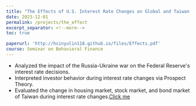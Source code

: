 ```yaml
---
title: "The Effects of U.S. Interest Rate Changes on Global and Taiwan’s Economic Amid the Russia-Ukraine War"
date: 2023-12-01
permalink: /projects/the_effect
excerpt_separator: <!--more-->
toc: true

paperurl: 'http://hsinyulin118.github.io/files/Effects.pdf'
course: Seminar on Behavioral Finance
---
```




<!-- ---
title: "A Bridge-based Compression Algorithm for Topological Quantum Circuits [DAC 2021] [TCAD 2022]"
collection: Quantum-related
type: "Quantum-related"
permalink: /projects/bridge
venue: "Electronic Design Automation Lab (Prof. Yao-Wen Chang)"
date: 2019-11-01
location: "National Taiwan University, Taiwan"
--- -->

* Analyzed the impact of the Russia-Ukraine war on the Federal Reserve's interest rate decisions.
* Interpreted investor behavior during interest rate changes via Prospect Theory.
* Evaluated the change in housing market, stock market, and bond market of Taiwan during interest rate changes.[Click me](http://hsinyulin118.github.io/files/Effects.pdf)

<!--more-->

<!-- [More information here]() -->



